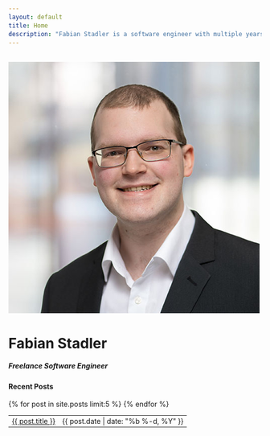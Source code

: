 ```yaml
---
layout: default
title: Home
description: "Fabian Stadler is a software engineer with multiple years of experience in research and development. They specialize in cloud development and data integration."
---
```


<br>

<div class="profile">
    <img src="/assets/img/fabian_stadler.jpg" alt="Profile image">
    <h1>Fabian Stadler</h1>
    <h5 class="post-date">Freelance Software Engineer</h5>
</div>


#### Recent Posts
<table class="home-table">
    {% for post in site.posts limit:5 %}
    <tr>
        <td><a href="{{ post.url }}">{{ post.title }}</a></td>
        <td>{{ post.date | date: "%b %-d, %Y" }}</td>
    </tr>
    {% endfor %}
</table>
